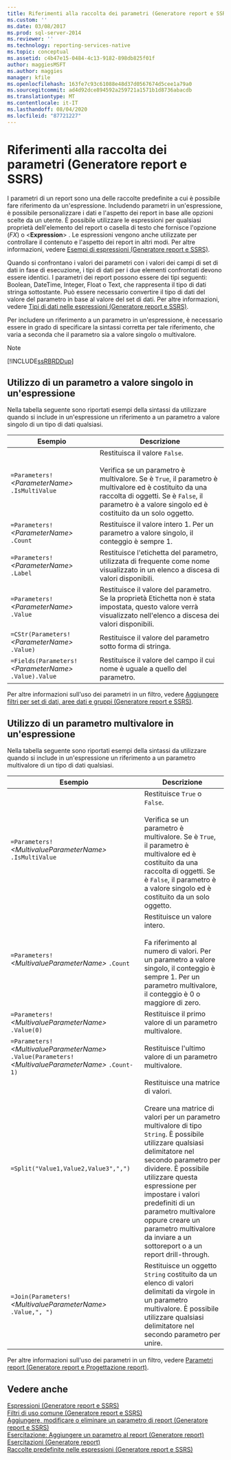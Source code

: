 ```yaml
---
title: Riferimenti alla raccolta dei parametri (Generatore report e SSRS) | Microsoft Docs
ms.custom: ''
ms.date: 03/08/2017
ms.prod: sql-server-2014
ms.reviewer: ''
ms.technology: reporting-services-native
ms.topic: conceptual
ms.assetid: c4b47e15-0484-4c13-9182-898db825f01f
author: maggiesMSFT
ms.author: maggies
manager: kfile
ms.openlocfilehash: 163fe7c93c61088e48d37d0567674d5cee1a79a0
ms.sourcegitcommit: ad4d92dce894592a259721a1571b1d8736abacdb
ms.translationtype: MT
ms.contentlocale: it-IT
ms.lasthandoff: 08/04/2020
ms.locfileid: "87721227"
---
```

# <a name="parameters-collection-references-report-builder-and-ssrs"></a>Riferimenti alla raccolta dei parametri (Generatore report e SSRS)
  I parametri di un report sono una delle raccolte predefinite a cui è possibile fare riferimento da un'espressione. Includendo parametri in un'espressione, è possibile personalizzare i dati e l'aspetto dei report in base alle opzioni scelte da un utente. È possibile utilizzare le espressioni per qualsiasi proprietà dell'elemento del report o casella di testo che fornisce l'opzione (*FX*) o \<**Expression**> . Le espressioni vengono anche utilizzate per controllare il contenuto e l'aspetto dei report in altri modi. Per altre informazioni, vedere [Esempi di espressioni &#40;Generatore report e SSRS&#41;](expression-examples-report-builder-and-ssrs.md).  
  
 Quando si confrontano i valori dei parametri con i valori dei campi di set di dati in fase di esecuzione, i tipi di dati per i due elementi confrontati devono essere identici. I parametri dei report possono essere dei tipi seguenti: Boolean, DateTime, Integer, Float o Text, che rappresenta il tipo di dati stringa sottostante. Può essere necessario convertire il tipo di dati del valore del parametro in base al valore del set di dati. Per altre informazioni, vedere [Tipi di dati nelle espressioni &#40;Generatore report e SSRS&#41;](expressions-report-builder-and-ssrs.md).  
  
 Per includere un riferimento a un parametro in un'espressione, è necessario essere in grado di specificare la sintassi corretta per tale riferimento, che varia a seconda che il parametro sia a valore singolo o multivalore.  
  
> [!NOTE]  
>  [!INCLUDE[ssRBRDDup](../../includes/ssrbrddup-md.md)]  
  
##  <a name="using-a-single-valued-parameter-in-an-expression"></a><a name="Single"></a> Utilizzo di un parametro a valore singolo in un'espressione  
 Nella tabella seguente sono riportati esempi della sintassi da utilizzare quando si include in un'espressione un riferimento a un parametro a valore singolo di un tipo di dati qualsiasi.  
  
|Esempio|Descrizione|  
|-------------|-----------------|  
|`=Parameters!` *\<ParameterName>* `.IsMultiValue`|Restituisca il valore `False`.<br /><br /> Verifica se un parametro è multivalore. Se è `True`, il parametro è multivalore ed è costituito da una raccolta di oggetti. Se è `False`, il parametro è a valore singolo ed è costituito da un solo oggetto.|  
|`=Parameters!` *\<ParameterName>* `.Count`|Restituisce il valore intero 1. Per un parametro a valore singolo, il conteggio è sempre 1.|  
|`=Parameters!` *\<ParameterName>* `.Label`|Restituisce l'etichetta del parametro, utilizzata di frequente come nome visualizzato in un elenco a discesa di valori disponibili.|  
|`=Parameters!` *\<ParameterName>* `.Value`|Restituisce il valore del parametro. Se la proprietà Etichetta non è stata impostata, questo valore verrà visualizzato nell'elenco a discesa dei valori disponibili.|  
|`=CStr(Parameters!`  *\<ParameterName>* `.Value)`|Restituisce il valore del parametro sotto forma di stringa.|  
|`=Fields(Parameters!` *\<ParameterName>* `.Value).Value`|Restituisce il valore del campo il cui nome è uguale a quello del parametro.|  
  
 Per altre informazioni sull'uso dei parametri in un filtro, vedere [Aggiungere filtri per set di dati, aree dati e gruppi &#40;Generatore report e SSRS&#41;](add-dataset-filters-data-region-filters-and-group-filters.md).  
  
##  <a name="using-a-multivalue-parameter-in-an-expression"></a><a name="Multi"></a> Utilizzo di un parametro multivalore in un'espressione  
 Nella tabella seguente sono riportati esempi della sintassi da utilizzare quando si include in un'espressione un riferimento a un parametro multivalore di un tipo di dati qualsiasi.  
  
|Esempio|Descrizione|  
|-------------|-----------------|  
|`=Parameters!` *\<MultivalueParameterName>* `.IsMultiValue`|Restituisce `True` o `False`.<br /><br /> Verifica se un parametro è multivalore. Se è `True`, il parametro è multivalore ed è costituito da una raccolta di oggetti. Se è `False`, il parametro è a valore singolo ed è costituito da un solo oggetto.|  
|`=Parameters!` *\<MultivalueParameterName>* `.Count`|Restituisce un valore intero.<br /><br /> Fa riferimento al numero di valori. Per un parametro a valore singolo, il conteggio è sempre 1. Per un parametro multivalore, il conteggio è 0 o maggiore di zero.|  
|`=Parameters!` *\<MultivalueParameterName>* `.Value(0)`|Restituisce il primo valore di un parametro multivalore.|  
|`=Parameters!` *\<MultivalueParameterName>* `.Value(Parameters!` *\<MultivalueParameterName>* `.Count-1)`|Restituisce l'ultimo valore di un parametro multivalore.|  
|`=Split("Value1,Value2,Value3",",")`|Restituisce una matrice di valori.<br /><br /> Creare una matrice di valori per un parametro multivalore di tipo `String`. È possibile utilizzare qualsiasi delimitatore nel secondo parametro per dividere. È possibile utilizzare questa espressione per impostare i valori predefiniti di un parametro multivalore oppure creare un parametro multivalore da inviare a un sottoreport o a un report drill-through.|  
|`=Join(Parameters!` *\<MultivalueParameterName>* `.Value,", ")`|Restituisce un oggetto `String` costituito da un elenco di valori delimitati da virgole in un parametro multivalore. È possibile utilizzare qualsiasi delimitatore nel secondo parametro per unire.|  
  
 Per altre informazioni sull'uso dei parametri in un filtro, vedere [Parametri report &#40;Generatore report e Progettazione report&#41;](report-parameters-report-builder-and-report-designer.md).  
  
## <a name="see-also"></a>Vedere anche  
 [Espressioni &#40;Generatore report e SSRS&#41;](expressions-report-builder-and-ssrs.md)   
 [Filtri di uso comune &#40;Generatore report e SSRS&#41;](commonly-used-filters-report-builder-and-ssrs.md)   
 [Aggiungere, modificare o eliminare un parametro di report &#40;Generatore report e SSRS&#41;](add-change-or-delete-a-report-parameter-report-builder-and-ssrs.md)   
 [Esercitazione: Aggiungere un parametro al report &#40;Generatore report&#41;](../tutorial-add-a-parameter-to-your-report-report-builder.md)   
 [Esercitazioni &#40;Generatore report&#41;](../report-builder-tutorials.md)   
 [Raccolte predefinite nelle espressioni &#40;Generatore report e SSRS&#41;](built-in-collections-in-expressions-report-builder.md)  
  
  
